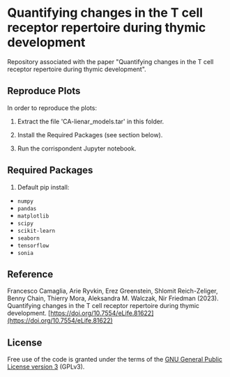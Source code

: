 # Quantifying changes in the T cell receptor repertoire during thymic development

Repository associated with the paper "Quantifying changes in the T cell receptor repertoire during thymic development". 

## Reproduce Plots

In order to reproduce the plots:

1) Extract the file 'CA-lienar_models.tar' in this folder.

2) Install the Required Packages (see section below).

3) Run the corrispondent Jupyter notebook.

## Required Packages

1) Default pip install:
- `numpy`
- `pandas`
- `matplotlib`
- `scipy`
- `scikit-learn`
- `seaborn`
- `tensorflow`
- `sonia`

## Reference

Francesco Camaglia, Arie Ryvkin, Erez Greenstein, Shlomit Reich-Zeliger, Benny Chain, Thierry Mora, Aleksandra M. Walczak, Nir Friedman (2023).
Quantifying changes in the T cell receptor repertoire during thymic development. [https://doi.org/10.7554/eLife.81622](https://doi.org/10.7554/eLife.81622)

## License

Free use of the code is granted under the terms of the [GNU General Public License version 3](LICENSE.md) (GPLv3). 
